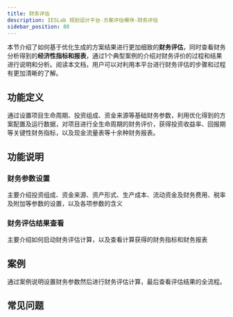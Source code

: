 ```yaml
---
title: 财务评估
description: IESLab 规划设计平台-方案评估模块-财务评估
sidebar_position: 80
---
```


本节介绍了如何基于优化生成的方案结果进行更加细致的**财务评估**，同时查看财务分析得到的**经济性指标和报表**，通过1个典型案例的介绍对财务评价的过程和结果进行说明和分析。阅读本文档，用户可以对利用本平台进行财务评估的步骤和过程有更加清晰的了解。

## 功能定义

通过设置项目生命周期、投资组成、资金来源等基础财务参数，利用优化得到的方案配置及运行数据，对项目进行全生命周期的财务评价，获得投资收益率、回报期等关键性财务指标，以及现金流量表等十余种财务报表。

## 功能说明

### 财务参数设置

主要介绍投资组成、资金来源、资产形式、生产成本、流动资金及财务费用、税率及附加等参数的设置，以及各项参数的含义

### 财务评估结果查看

主要介绍如何启动财务评估计算，以及查看计算获得的财务指标和财务报表

## 案例

通过案例说明设置财务参数然后进行财务评估计算，最后查看评估结果的全流程。

## 常见问题